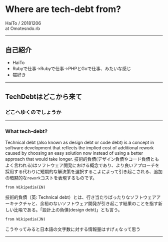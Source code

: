 # Where are tech-debt from?
HaiTo / 20181206  
at Omotesndo.rb  

---

## 自己紹介
- HaiTo
- Rubyで仕事→Rubyで仕事→PHPとGoで仕事、みたいな感じ
- 猫好き

---
## TechDebtはどこから来て
### どこへゆくのでしょうか

---
### What tech-debt?

Technical debt (also known as design debt or code debt) is a concept in software development that reflects the implied cost of additional rework caused by choosing an easy solution now instead of using a better approach that would take longer.
技術的負債(デザイン負債やコード負債ともよく言われる)はソフトウェア開発における概念であり、より良いアプローチを採用する代わりに短期的な解決策を選択するこよによって引き起こされる、追加の暗黙的な`rework`コストを表現するものです。

`from Wikipedia(EN)`

技術的負債（英: Technical debt）とは、行き当たりばったりなソフトウェアアーキテクチャと、余裕のないソフトウェア開発が引き起こす結果のことを指す新しい比喩である。「設計上の負債(design debt)」とも言う。

`from Wikipedia(JN)`

こうやってみると日本語の文字数に対する情報量はすげぇなって思う

---

